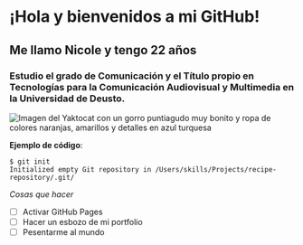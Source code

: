 # ¡Hola y bienvenidos a mi GitHub!
## Me llamo Nicole y tengo 22 años
### Estudio el grado de Comunicación y el Título propio en Tecnologías para la Comunicación Audiovisual y Multimedia en la Universidad de Deusto.

![Imagen del Yaktocat con un gorro puntiagudo muy bonito y ropa de colores naranjas, amarillos y detalles en azul turquesa](https://octodex.github.com/images/yaktocat.png)

**Ejemplo de código**: 
```
$ git init
Initialized empty Git repository in /Users/skills/Projects/recipe-repository/.git/
```

_Cosas que hacer_
 - [ ] Activar GitHub Pages
 - [ ] Hacer un esbozo de mi portfolio
 - [ ] Pesentarme al mundo
